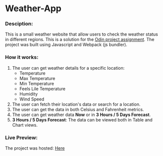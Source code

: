 # Weather-App

### Desciption:
This is a small weather website that allow users to check the weather status in different regions. This is a solution for the [Odin project assignment](https://www.theodinproject.com/lessons/node-path-javascript-weather-app). The project was built using Javascript and Webpack (js bundler).

### How it works:
1. The user can get weather details for a specific location:
    - Temperature
    - Max Temperature
    - Min Temperature
    - Feels Lile Temperature
    - Humidity
    - Wind Speed
2. The user can fetch their location's data or search for a location.
3. The user can get the data in both Celsius and Fahrenheit metrics.
4. The user can get weather data **Now** or in **3 Hours / 5 Days Forecast**.
5. **3 Hours / 5 Days Forecast**: The data can be viewed both in Table and Chart views.

### Live Preview:
The project was hosted: [Here](https://mhdsulaimantan.github.io/Weather-App/)
